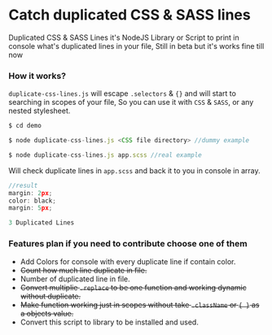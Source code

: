 # Catch duplicated CSS & SASS lines
Duplicated CSS & SASS Lines it's NodeJS Library or Script to print in console what's duplicated lines in your file, Still in beta but it's works fine till now

### How it works?
`duplicate-css-lines.js` will escape `.selectors` & `{}` and will start to searching in scopes of your file, So you can use it with `CSS` & `SASS`, or any nested stylesheet.

```js
$ cd demo

$ node duplicate-css-lines.js <CSS file directory> //dummy example

$ node duplicate-css-lines.js app.scss //real example
```
Will check duplicate lines in `app.scss` and back it to you in console in array.

```js
//result
margin: 2px;
color: black;
margin: 5px;

3 Duplicated Lines
```

### Features plan if you need to contribute choose one of them 
- Add Colors for console with every duplicate line if contain color.
- <s>Count how much line duplicate in file.</s>
- Number of duplicated line in file.
- <s>Convert multiplie `.replace` to be one function and working dynamic without duplicate.</s>
- <s>Make function working just in scopes without take `.className` or `{ }` as a objects value.</s>
- Convert this script to library to be installed and used.